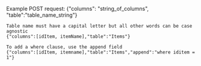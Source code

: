 Example POST request:
    {"columns": "string_of_columns", "table":"table_name_string"}

    Table name must have a capital letter but all other words can be case agnostic
    {"columns":[idItem, itemName],"table":"Items"}

    To add a where clause, use the append field
    {"columns":[idItem, itemname],"table":"Items","append":"where iditem = 1"}